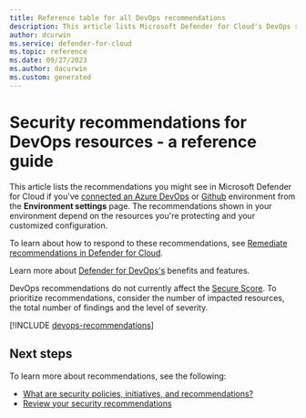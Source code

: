 ```yaml
---
title: Reference table for all DevOps recommendations 
description: This article lists Microsoft Defender for Cloud's DevOps security recommendations that help you harden and protect your resources.
author: dcurwin
ms.service: defender-for-cloud
ms.topic: reference
ms.date: 09/27/2023
ms.author: dacurwin
ms.custom: generated
---
```


# Security recommendations for DevOps resources - a reference guide

This article lists the recommendations you might see in Microsoft Defender for Cloud if you've [connected an Azure DevOps](quickstart-onboard-devops.md) or [Github](quickstart-onboard-github.md) environment from the **Environment settings** page. The recommendations shown in your environment depend on the resources you're protecting and your customized configuration.

To learn about how to respond to these recommendations, see
[Remediate recommendations in Defender for Cloud](implement-security-recommendations.md).

Learn more about [Defender for DevOps's](defender-for-devops-introduction.md) benefits and features.

DevOps recommendations do not currently affect the [Secure Score](secure-score-security-controls.md). To prioritize recommendations, consider the number of impacted resources, the total number of findings and the level of severity.

[!INCLUDE [devops-recommendations](includes/defender-for-devops-recommendations.md)]

## Next steps

To learn more about recommendations, see the following:

- [What are security policies, initiatives, and recommendations?](security-policy-concept.md)
- [Review your security recommendations](review-security-recommendations.md)
